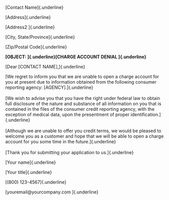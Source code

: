 [Contact Name]{.underline}

[Address]{.underline}

[Address2 ]{.underline}

[City, State/Province]{.underline}

[Zip/Postal Code]{.underline}

**[OBJECT: ]{.underline}[CHARGE ACCOUNT DENIAL ]{.underline}**

[Dear \[CONTACT NAME\],]{.underline}

[We regret to inform you that we are unable to open a charge account for
you at present due to information obtained from the following consumer
reporting agency: \[AGENCY\].]{.underline}\
\
[We wish to advise you that you have the right under federal law to
obtain full disclosure of the nature and substance of all information on
you that is contained in the files of the consumer credit reporting
agency, with the exception of medical data, upon the presentment of
proper identification.]{.underline}\
\
[Although we are unable to offer you credit terms, we would be pleased
to welcome you as a customer and hope that we will be able to open a
charge account for you some time in the future.]{.underline}\
\
[Thank you for submitting your application to us.]{.underline}

[Your name]{.underline}

[Your title]{.underline}

[(800) 123-4567]{.underline}

[youremail\@yourcompany.com ]{.underline}
